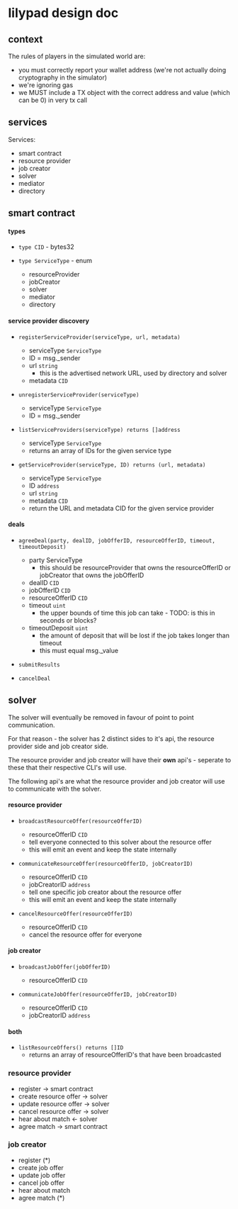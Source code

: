 # lilypad design doc

## context

The rules of players in the simulated world are:

 * you must correctly report your wallet address (we're not actually doing cryptography in the simulator)
 * we're ignoring gas
 * we MUST include a TX object with the correct address and value (which can be 0) in very tx call

## services

Services:

 * smart contract
 * resource provider
 * job creator
 * solver
 * mediator
 * directory

## smart contract

#### types

 * `type CID` - bytes32

 * `type ServiceType` - enum
    * resourceProvider
    * jobCreator
    * solver
    * mediator
    * directory

#### service provider discovery

 * `registerServiceProvider(serviceType, url, metadata)`
    * serviceType `ServiceType`
    * ID = msg._sender
    * url `string`
      * this is the advertised network URL, used by directory and solver
    * metadata `CID`

 * `unregisterServiceProvider(serviceType)`
    * serviceType `ServiceType`
    * ID = msg._sender

 * `listServiceProviders(serviceType) returns []address`
    * serviceType `ServiceType`
    * returns an array of IDs for the given service type
   
 * `getServiceProvider(serviceType, ID) returns (url, metadata)`
    * serviceType `ServiceType`
    * ID `address`
    * url `string`
    * metadata `CID`
    * return the URL and metadata CID for the given service provider

#### deals

 * `agreeDeal(party, dealID, jobOfferID, resourceOfferID, timeout, timeoutDeposit)`
   * party ServiceType
     * this should be resourceProvider that owns the resourceOfferID or jobCreator that owns the jobOfferID
   * dealID `CID`
   * jobOfferID `CID`
   * resourceOfferID `CID`
   * timeout `uint`
     * the upper bounds of time this job can take - TODO: is this in seconds or blocks?
   * timeoutDeposit `uint`
     * the amount of deposit that will be lost if the job takes longer than timeout
     * this must equal msg._value
   
 * `submitResults`
  

 * `cancelDeal`

## solver

The solver will eventually be removed in favour of point to point communication.

For that reason - the solver has 2 distinct sides to it's api, the resource provider side and job creator side.

The resource provider and job creator will have their **own** api's - seperate to these that their respective CLI's will use.

The following api's are what the resource provider and job creator will use to communicate with the solver.

#### resource provider

 * `broadcastResourceOffer(resourceOfferID)`
   * resourceOfferID `CID`
   * tell everyone connected to this solver about the resource offer
   * this will emit an event and keep the state internally

 * `communicateResourceOffer(resourceOfferID, jobCreatorID)`
   * resourceOfferID `CID`
   * jobCreatorID `address`
   * tell one specific job creator about the resource offer
   * this will emit an event and keep the state internally

 * `cancelResourceOffer(resourceOfferID)`
   * resourceOfferID `CID`
   * cancel the resource offer for everyone

#### job creator

 * `broadcastJobOffer(jobOfferID)`
   * resourceOfferID `CID`

 * `communicateJobOffer(resourceOfferID, jobCreatorID)`
   * resourceOfferID `CID`
   * jobCreatorID `address`

#### both

 * `listResourceOffers() returns []ID`
   * returns an array of resourceOfferID's that have been broadcasted


### resource provider

 * register -> smart contract
 * create resource offer -> solver
 * update resource offer -> solver
 * cancel resource offer -> solver
 * hear about match <- solver
 * agree match -> smart contract

### job creator

 * register (*)
 * create job offer
 * update job offer
 * cancel job offer
 * hear about match
 * agree match (*)